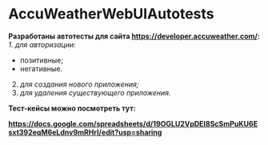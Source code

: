 # AccuWeatherWebUIAutotests
<b>Разработаны автотесты для сайта https://developer.accuweather.com/: </b>
<i>1. для авторизации:</i>
  - позитивные;
  - негативные.
2. <i>для создания нового приложения;</i>
3. <i>для удаления существующего приложения.</i>

<b>Тест-кейсы можно посмотреть тут:<b>

https://docs.google.com/spreadsheets/d/19OGLU2VpDEI8ScSmPuKU6Esxt392eqM6eLdnv9mRHrI/edit?usp=sharing
